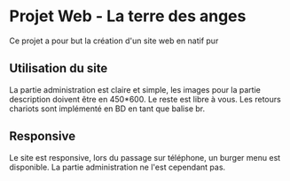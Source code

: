 # Projet Web - La terre des anges
Ce projet a pour but la création d'un site web en natif pur

## Utilisation du site 
La partie administration est claire et simple, les images pour la partie description doivent être en 450*600.
Le reste est libre à vous. Les retours chariots sont implémenté en BD en tant que balise br.

## Responsive
Le site est responsive, lors du passage sur téléphone, un burger menu est disponible. La partie administration ne l'est cependant pas.